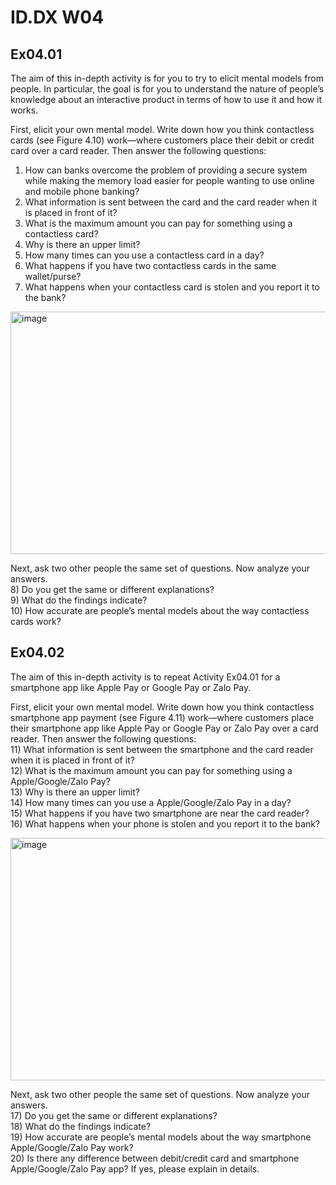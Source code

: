 
# ID.DX W04  

## Ex04.01  

The aim of this in-depth activity is for you to try to elicit mental models from people. In particular, the goal is for you to understand the nature of people’s knowledge about an interactive product in terms of how to use it and how it works.
  
First, elicit your own mental model. Write down how you think contactless cards (see Figure 4.10) work—where customers place their debit or credit card over a card reader. 
Then answer the following questions:  
1)	How can banks overcome the problem of providing a secure system while making the memory load easier for people wanting to use online and mobile phone banking?   
2)	What information is sent between the card and the card reader when it is placed in front of it?  
3)	What is the maximum amount you can pay for something using a contactless card?  
4)	Why is there an upper limit?  
5)	How many times can you use a contactless card in a day?  
6)	What happens if you have two contactless cards in the same wallet/purse?  
7)	What happens when your contactless card is stolen and you report it to the bank?  

<img width="581" height="388" alt="image" src="https://github.com/user-attachments/assets/82f8ac34-4d2d-4831-b7bc-3911dae2a81e" />

Next, ask two other people the same set of questions. Now analyze your answers.   
8)	Do you get the same or different explanations?   
9)	What do the findings indicate?   
10)	How accurate are people’s mental models about the way contactless cards work?  

## Ex04.02  

The aim of this in-depth activity is to repeat Activity Ex04.01 for a smartphone app like Apple Pay or Google Pay or Zalo Pay.  

First, elicit your own mental model. Write down how you think contactless smartphone app payment (see Figure 4.11) work—where customers place their smartphone app like Apple Pay or Google Pay or Zalo Pay over a card reader. 
Then answer the following questions:  
11)	What information is sent between the smartphone and the card reader when it is placed in front of it?  
12)	What is the maximum amount you can pay for something using a Apple/Google/Zalo Pay?  
13)	Why is there an upper limit?  
14)	How many times can you use a Apple/Google/Zalo Pay in a day?  
15)	What happens if you have two smartphone are near the card reader?  
16)	What happens when your phone is stolen and you report it to the bank?  

<img width="581" height="388" alt="image" src="https://github.com/user-attachments/assets/f132b600-79ca-4b72-9d3c-d6800040a84e" />


Next, ask two other people the same set of questions. Now analyze your answers.   
17)	Do you get the same or different explanations?   
18)	What do the findings indicate?   
19)	How accurate are people’s mental models about the way smartphone Apple/Google/Zalo Pay work?  
20)	Is there any difference between debit/credit card and smartphone Apple/Google/Zalo Pay app? If yes, please explain in details.  


